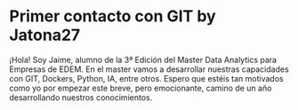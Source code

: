 # Primer contacto con GIT by Jatona27

¡Hola! Soy Jaime, alumno de la 3ª Edición del Master Data Analytics para Empresas de EDEM. En el master vamos a desarrollar nuestras capacidades con GIT, Dockers, Python, IA, entre otros. Espero que estéis tan motivados como yo por empezar este breve, pero emocionante, camino de un año desarrollando nuestros conocimientos.

